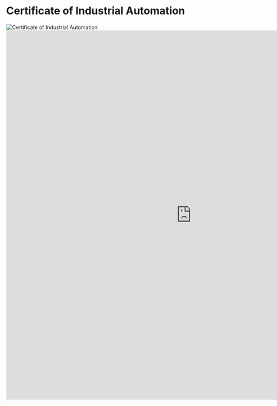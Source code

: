 # Certificate of Industrial Automation 
![Certificate of Industrial Automation](https://github.com/JonathanBheri/Certificate/blob/master/CertificateOfCompletion_Learn%20Industrial%20Automation.png)
<embed src="https://drive.google.com/viewerng/viewer?url=https://github.com/JonathanBheri/Certificate/raw/master/CertificateOfCompletion_Learn%20Industrial%20Automation.pdf" width="1000" height="1000">
